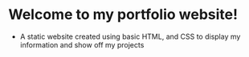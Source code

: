 # Welcome to my portfolio website!
- A static website created using basic HTML, and CSS to display my information and show off my projects
